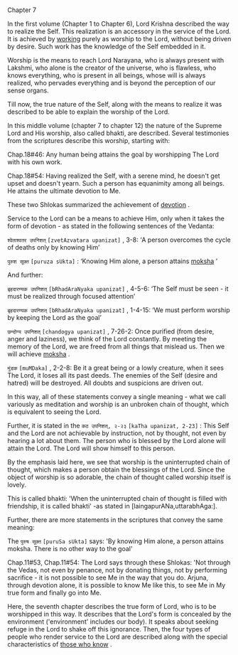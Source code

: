 # <a name='_Toc488528598'></a>
Chapter 7


In the first volume (Chapter 1 to Chapter 6), Lord Krishna described the way to realize the Self. This realization is an accessory in the service of the Lord. It is achieved by 
[working](rId84)
 purely as worship to the Lord, without being driven by desire. Such work has the knowledge of the Self embedded in it. 

Worship is the means to reach Lord Narayana, who is always present with Lakshmi, who alone is the creator of the universe, who is flawless, who knows everything, who is present in all beings, whose will is always realized, who pervades everything and is beyond the perception of our sense organs. 

Till now, the true nature of the Self, along with the means to realize it was described to be able to explain the worship of the Lord.

In this middle volume (chapter 7 to chapter 12) the nature of the Supreme Lord and His worship, also called bhakti, are described. Several testimonies from the scriptures describe this worship, starting with:

Chap.18#46: Any human being attains the goal by worshipping The Lord with his own work.

Chap.18#54: Having realized the Self, with a serene mind, he doesn't get upset and doesn't yearn. Such a person has equanimity among all beings. He attains the ultimate devotion to Me.

These two Shlokas summarized the achievement of 
[devotion](bhakti_a_defn)
.

Service to the Lord can be a means to achieve Him, only when it takes the form of devotion - as stated in the following sentences of the Vedanta:

`श्वेताश्वतर उपनिशत्` `[zvetAzvatara upanizat]` , 3-8:
 ‘A person overcomes the cycle of deaths only by knowing Him’

`पुरुश सूक्त` `[puruza sUkta]` :
 ‘Knowing Him alone, a person attains 
[moksha](Moksha)
’

And further:

`बृहदारण्यक उपनिशत्` `[bRhadAraNyaka upanizat]` , 4-5-6: ‘The Self must be seen - it must be realized through focused attention’

`बृहदारण्यक उपनिशत्` `[bRhadAraNyaka upanizat]` , 1-4-15: ‘We must perform worship by keeping the Lord as the goal’

`छन्दोग्य उपनिशत्` `[chandogya upanizat]` , 7-26-2:
 Once purified (from desire, anger and laziness), we think of the Lord constantly. By meeting the memory of the Lord, we are freed from all things that mislead us. Then we will achieve 
[moksha](Moksha)
. 

`मुंडक` `[muMDaka]` , 2-2-8:
 Be it a great being or a lowly creature, when it sees The Lord, it loses all its past deeds. The enemies of the Self (desire and hatred) will be destroyed. All doubts and suspicions are driven out.

In this way, all of these statements convey a single meaning - what we call variously as meditation and worship is an unbroken chain of thought, which is equivalent to seeing the Lord.

Further, it is stated in the 
`कठ उपनिशत्, २-२३` `[kaTha upanizat, 2-23]` :
 This Self and the Lord are not achievable by instruction, not by thought, not even by hearing a lot about them. The person who is blessed by the Lord alone will attain the Lord. The Lord will show himself to this person.




By the emphasis laid here, we see that worship is the uninterrupted chain of thought, which makes a person obtain the blessings of the Lord. Since the object of worship is so adorable, the chain of thought called worship itself is lovely. 




This is called bhakti: 'When the uninterrupted chain of thought is filled with friendship, it is called bhakti' -as stated in [laingapurANa,uttarabhAga:].

Further, there are more statements in the scriptures that convey the same meaning:

The 
`पुरुष सूक्त` `[puruSa sUkta]`
 says: 'By knowing Him alone, a person attains moksha. There is no other way to the goal'

Chap.11#53, Chap.11#54: The Lord says through these Shlokas: 'Not through the Vedas, not even by penance, not by donating things, not by performing sacrifice - it is not possible to see Me in the way that you do. Arjuna, through devotion alone, it is possible to know Me like this, to see Me in My true form and finally go into Me.

Here, the seventh chapter describes the true form of Lord, who is to be worshipped in this way. It describes that the Lord's form is concealed by the environment ('environment' includes our body). It speaks about seeking refuge in the Lord to shake off this ignorance. Then, the four types of people who render service to the Lord are described along with the special characteristics of 
[those who know](jnAnI)
.


